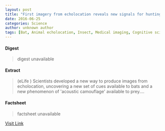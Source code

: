 ```yaml
---
layout: post
title: "First imagery from echolocation reveals new signals for hunting bats"
date: 2016-06-25
categories: Science
author: unknown author
tags: [Bat, Animal echolocation, Insect, Medical imaging, Cognitive science]
---
```



#### Digest
>digest unavailable

#### Extract
>(eLife ) Scientists developed a new way to produce images from echolocation, uncovering a new set of cues available to bats and a new phenomenon of 'acoustic camouflage' available to prey....

#### Factsheet
>factsheet unavailable

[Visit Link](http://www.eurekalert.org/pub_releases/2015-09/e-fif082715.php)


